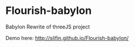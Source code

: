 Flourish-babylon
================

Babylon Rewrite of threeJS project

Demo here:
http://slifin.github.io/Flourish-babylon/
